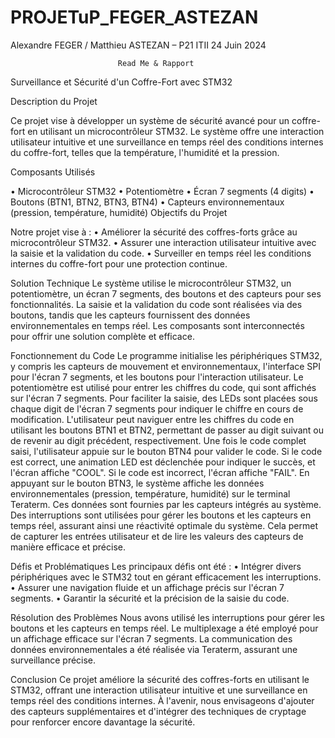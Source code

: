 # PROJETuP_FEGER_ASTEZAN
Alexandre FEGER / Matthieu ASTEZAN – P21 ITII                            24 Juin 2024

                            Read Me & Rapport
 
Surveillance et Sécurité d'un Coffre-Fort avec STM32

Description du Projet

Ce projet vise à développer un système de sécurité avancé pour un coffre-fort en utilisant un microcontrôleur STM32. Le système offre une interaction utilisateur intuitive et une surveillance en temps réel des conditions internes du coffre-fort, telles que la température, l'humidité et la pression.

Composants Utilisés

•	Microcontrôleur STM32
•	Potentiomètre
•	Écran 7 segments (4 digits)
•	Boutons (BTN1, BTN2, BTN3, BTN4)
•	Capteurs environnementaux (pression, température, humidité)
Objectifs du Projet

Notre projet vise à :
•	Améliorer la sécurité des coffres-forts grâce au microcontrôleur STM32.
•	Assurer une interaction utilisateur intuitive avec la saisie et la validation du code.
•	Surveiller en temps réel les conditions internes du coffre-fort pour une protection continue.

Solution Technique
Le système utilise le microcontrôleur STM32, un potentiomètre, un écran 7 segments, des boutons et des capteurs pour ses fonctionnalités. La saisie et la validation du code sont réalisées via des boutons, tandis que les capteurs fournissent des données environnementales en temps réel. Les composants sont interconnectés pour offrir une solution complète et efficace.

Fonctionnement du Code
Le programme initialise les périphériques STM32, y compris les capteurs de mouvement et environnementaux, l'interface SPI pour l'écran 7 segments, et les boutons pour l'interaction utilisateur.
Le potentiomètre est utilisé pour entrer les chiffres du code, qui sont affichés sur l'écran 7 segments. Pour faciliter la saisie, des LEDs sont placées sous chaque digit de l'écran 7 segments pour indiquer le chiffre en cours de modification. L'utilisateur peut naviguer entre les chiffres du code en utilisant les boutons BTN1 et BTN2, permettant de passer au digit suivant ou de revenir au digit précédent, respectivement.
Une fois le code complet saisi, l'utilisateur appuie sur le bouton BTN4 pour valider le code. Si le code est correct, une animation LED est déclenchée pour indiquer le succès, et l'écran affiche "COOL". Si le code est incorrect, l'écran affiche "FAIL".
En appuyant sur le bouton BTN3, le système affiche les données environnementales (pression, température, humidité) sur le terminal Teraterm. Ces données sont fournies par les capteurs intégrés au système.
Des interruptions sont utilisées pour gérer les boutons et les capteurs en temps réel, assurant ainsi une réactivité optimale du système. Cela permet de capturer les entrées utilisateur et de lire les valeurs des capteurs de manière efficace et précise.

Défis et Problématiques
Les principaux défis ont été :
•	Intégrer divers périphériques avec le STM32 tout en gérant efficacement les interruptions.
•	Assurer une navigation fluide et un affichage précis sur l'écran 7 segments.
•	Garantir la sécurité et la précision de la saisie du code.

Résolution des Problèmes
Nous avons utilisé les interruptions pour gérer les boutons et les capteurs en temps réel. Le multiplexage a été employé pour un affichage efficace sur l'écran 7 segments. La communication des données environnementales a été réalisée via Teraterm, assurant une surveillance précise.

Conclusion
Ce projet améliore la sécurité des coffres-forts en utilisant le STM32, offrant une interaction utilisateur intuitive et une surveillance en temps réel des conditions internes. À l'avenir, nous envisageons d'ajouter des capteurs supplémentaires et d'intégrer des techniques de cryptage pour renforcer encore davantage la sécurité.


